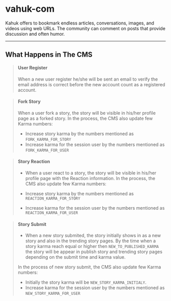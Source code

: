 # vahuk-com
Kahuk offers to bookmark endless articles, conversations, images, and videos using web URLs. The community can comment on posts that provide discussion and often humor.

***

## What Happens in The CMS

> #### User Register
> 
> When a new user register he/she will be sent an email to verify the email address is correct before the new account count as a registered account.


> #### Fork Story
> 
> When a user fork a story, the story will be visible in his/her profile page as a forked story. In the process, the CMS also update few Karma numbers:
> 
> - Increase story karma by the numbers mentioned as `FORK_KARMA_FOR_STORY`
> - Increase karma for the session user by the numbers mentioned as `FORK_KARMA_FOR_USER`


> #### Story Reaction
> 
> - When a user react to a story, the story will be visible in his/her profile page with the Reaction information. In the process, the CMS also update few Karma numbers:
> 
> - Increase story karma by the numbers mentioned as `REACTION_KARMA_FOR_STORY`
> - Increase karma for the session user by the numbers mentioned as `REACTION_KARMA_FOR_USER`


> #### Story Submit
> 
> - When a new story submited, the story initially shows in as a new story and also in the trending story pages. By the time when a story karma reach equal or higher then `NEW_TO_PUBLISHED_KARMA` the story will be appear in publish story and trending story pages depending on the submit time and karma value.
> 
> In the process of new story submit, the CMS also update few Karma numbers:
> 
> - Initially the story karma will be `NEW_STORY_KARMA_INITIALY`.
> - Increase karma for the session user by the numbers mentioned as `NEW_STORY_KARMA_FOR_USER`

